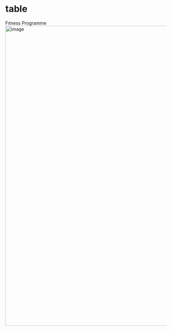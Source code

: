 # table
Fıtness Programme
<img width="940" alt="image" src="https://user-images.githubusercontent.com/128738799/229373120-b0c24f3f-f534-4913-a073-17c35479e391.png">
